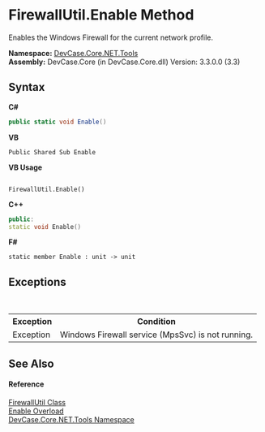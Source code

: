 # FirewallUtil.Enable Method 
 

Enables the Windows Firewall for the current network profile.

**Namespace:**&nbsp;<a href="N_DevCase_Core_NET_Tools">DevCase.Core.NET.Tools</a><br />**Assembly:**&nbsp;DevCase.Core (in DevCase.Core.dll) Version: 3.3.0.0 (3.3)

## Syntax

**C#**<br />
``` C#
public static void Enable()
```

**VB**<br />
``` VB
Public Shared Sub Enable
```

**VB Usage**<br />
``` VB Usage

FirewallUtil.Enable()
```

**C++**<br />
``` C++
public:
static void Enable()
```

**F#**<br />
``` F#
static member Enable : unit -> unit 

```


## Exceptions
&nbsp;<table><tr><th>Exception</th><th>Condition</th></tr><tr><td>Exception</td><td>Windows Firewall service (MpsSvc) is not running.</td></tr></table>

## See Also


#### Reference
<a href="T_DevCase_Core_NET_Tools_FirewallUtil">FirewallUtil Class</a><br /><a href="Overload_DevCase_Core_NET_Tools_FirewallUtil_Enable">Enable Overload</a><br /><a href="N_DevCase_Core_NET_Tools">DevCase.Core.NET.Tools Namespace</a><br />